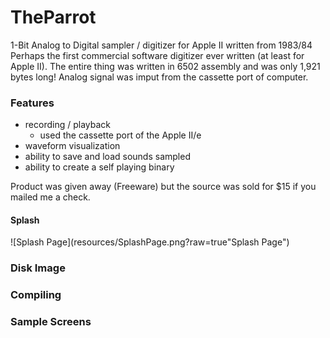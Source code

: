 # TheParrot
1-Bit Analog to Digital sampler / digitizer for Apple II written from 1983/84
Perhaps the first commercial software digitizer ever written (at least for Apple II).  The entire thing was written in 6502 assembly and was only 1,921 bytes long!  Analog signal was imput from the cassette port of computer.

### Features 
- recording / playback
  - used the cassette port of the Apple II/e
- waveform visualization
- ability to save and load sounds sampled
- ability to create a self playing binary

Product was given away (Freeware) but the source was sold for $15 if you mailed me a check.

#### Splash
![Splash Page](resources/SplashPage.png?raw=true"Splash Page")

### Disk Image

### Compiling

### Sample Screens
